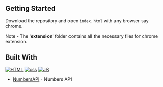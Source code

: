 #

## Getting Started

Download the repository and open `index.html` with any browser say chrome.

Note - The '**extension**' folder contains all the necessary files for chrome extension.


## Built With

[![HTML](https://forthebadge.com/images/badges/uses-html.svg)](https://github.com/Ayush7614/Etihaas) [![css](https://forthebadge.com/images/badges/uses-css.svg)](https://github.com/Ayush7614/Etihaas) [![JS](https://forthebadge.com/images/badges/uses-js.svg)](https://github.com/Ayush7614)

* [NumbersAPI](http://numberapi.com/) - Numbers API

